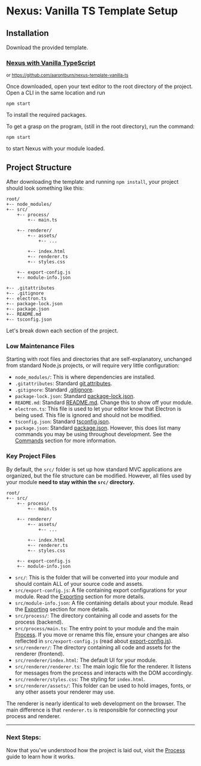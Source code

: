 # Nexus: Vanilla TS Template Setup

## Installation

Download the provided template.

### [Nexus with Vanilla TypeScript](https://github.com/aarontburn/nexus-template-vanilla-ts)
<sup>or https://github.com/aarontburn/nexus-template-vanilla-ts</sup>

Once downloaded, open your text editor to the root directory of the project. Open a CLI in the same location and run

```
npm start
```
To install the required packages.

To get a grasp on the program, (still in the root directory), run the command:
```
npm start
```
to start Nexus with your module loaded.


## Project Structure
After downloading the template and running `npm install`, your project should look something like this:
```
root/
+-- node_modules/
+-- src/
    +-- process/
        +-- main.ts

    +-- renderer/
        +-- assets/
            +-- ...

        +-- index.html
        +-- renderer.ts
        +-- styles.css

    +-- export-config.js
    +-- module-info.json

+-- .gitattributes
+-- .gitignore
+-- electron.ts
+-- package-lock.json
+-- package.json
+-- README.md
+-- tsconfig.json
```
Let's break down each section of the project.


### Low Maintenance Files
Starting with root files and directories that are self-explanatory, unchanged from standard Node.js projects, or will require very little configuration:

- `node_modules/`: This is where dependencies are installed.
- `.gitattributes`: Standard [git attributes](https://git-scm.com/docs/gitattributes).
- `.gitignore`: Standard [.gitignore](https://git-scm.com/docs/gitignore).
- `package-lock.json`: Standard [package-lock.json](https://docs.npmjs.com/cli/v9/configuring-npm/package-lock-json).
- `README.md`: Standard [README.md](https://docs.github.com/en/repositories/.managing-your-repositorys-settings-and-features/customizing-your-repository/about-readmes). Change this to show off your module.
- `electron.ts`: This file is used to let your editor know that Electron is being used. This file is ignored and should not be modified.   
- `tsconfig.json`: Standard [tsconfig.json](https://www.typescriptlang.org/tsconfig/).
- `package.json`: Standard [package.json](https://docs.npmjs.com/cli/v9/configuring-npm/package-json). However, this does list many commands you may be using throughout development. See the [Commands](#cli-commands) section for more information.



### Key Project Files
By default, the `src/` folder is set up how standard MVC applications are organized, but the file structure can be modified. However, all files used by your module **need to stay within the `src/` directory.**

```
root/
+-- src/
    +-- process/
        +-- main.ts

    +-- renderer/
        +-- assets/
            +-- ...

        +-- index.html
        +-- renderer.ts
        +-- styles.css

    +-- export-config.js
    +-- module-info.json
```
- `src/`: This is the folder that will be converted into your module and should contain ALL of your source code and assets.
- `src/export-config.js`: A file containing export configurations for your module. Read the [Exporting](link) section for more details.
- `src/module-info.json`: A file containing details about your module. Read the [Exporting](link) section for more details.
- `src/process/`: The directory containing all code and assets for the process (backend).
- `src/process/main.ts`: The entry point to your module and the main [Process](link). If you move or rename this file, ensure your changes are also reflected in `src/export-config.js` (read about [export-config.js](link)).  
- `src/renderer/`: The directory containing all code and assets for the renderer (frontend).
- `src/renderer/index.html`: The default UI for your module.
- `src/renderer/renderer.ts`: The main logic file for the renderer. It listens for messages from the process and interacts with the DOM accordingly.
- `src/renderer/styles.css`: The styling for `index.html`.
- `src/renderer/assets/`: This folder can be used to hold images, fonts, or any other assets your renderer may use.

The renderer is nearly identical to web development on the browser. The main difference is that `renderer.ts` is responsible for connecting your process and renderer.


---
### Next Steps:
Now that you've understood how the project is laid out, visit the [Process](../ProcessOverview.md) guide to learn how it works.
